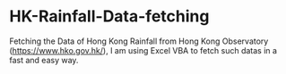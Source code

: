 # HK-Rainfall-Data-fetching
Fetching the Data of Hong Kong Rainfall from Hong Kong Observatory (https://www.hko.gov.hk/), I am using Excel VBA to fetch such datas in a fast and easy way.

